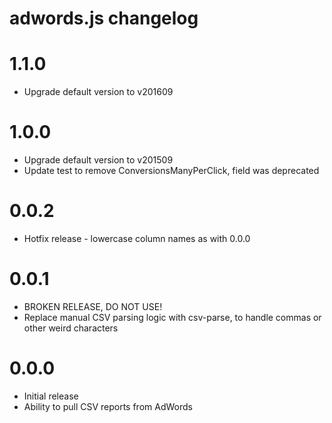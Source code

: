 adwords.js changelog
====================

# 1.1.0 #
- Upgrade default version to v201609

# 1.0.0 #
- Upgrade default version to v201509
- Update test to remove ConversionsManyPerClick, field was deprecated

# 0.0.2 #
- Hotfix release - lowercase column names as with 0.0.0

# 0.0.1 #
- BROKEN RELEASE, DO NOT USE!
- Replace manual CSV parsing logic with csv-parse, to handle commas or
  other weird characters

# 0.0.0 #
- Initial release
- Ability to pull CSV reports from AdWords
